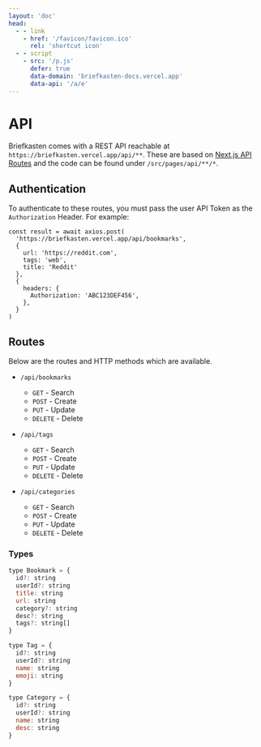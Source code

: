 ```yaml
---
layout: 'doc'
head:
  - - link
    - href: '/favicon/favicon.ico'
      rel: 'shortcut icon'
  - - script
    - src: '/p.js'
      defer: true
      data-domain: 'briefkasten-docs.vercel.app'
      data-api: '/a/e'
---
```


# API

Briefkasten comes with a REST API reachable at `https://briefkasten.vercel.app/api/**`. These are based on [Next.js API Routes](https://nextjs.org/docs/api-routes/introduction) and the code can be found under `/src/pages/api/**/*`.

## Authentication

To authenticate to these routes, you must pass the user API Token as the `Authorization` Header. For example:

```js{9-11}
const result = await axios.post(
  'https://briefkasten.vercel.app/api/bookmarks',
  {
    url: 'https://reddit.com',
    tags: 'web',
    title: 'Reddit'
  },
  {
    headers: {
      Authorization: 'ABC123DEF456',
    },
  }
)
```

## Routes

Below are the routes and HTTP methods which are available.

- `/api/bookmarks`

  - `GET` - Search
  - `POST` - Create
  - `PUT` - Update
  - `DELETE` - Delete

- `/api/tags`

  - `GET` - Search
  - `POST` - Create
  - `PUT` - Update
  - `DELETE` - Delete

- `/api/categories`
  - `GET` - Search
  - `POST` - Create
  - `PUT` - Update
  - `DELETE` - Delete

### Types

```js
type Bookmark = {
  id?: string
  userId?: string
  title: string
  url: string
  category?: string
  desc?: string
  tags?: string[]
}

type Tag = {
  id?: string
  userId?: string
  name: string
  emoji: string
}

type Category = {
  id?: string
  userId?: string
  name: string
  desc: string
}
```
